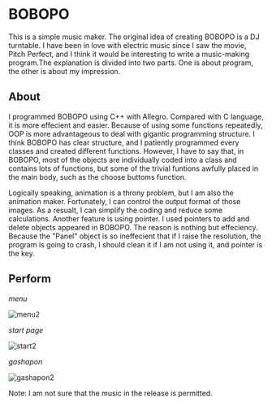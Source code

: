 # BOBOPO
This is a simple music maker. The original idea of creating BOBOPO is a DJ turntable.
I have been in love with electric music since I saw the movie, Pitch Perfect, and I think it would be interesting to write a music-making program.The explanation is divided into two parts. One is about program, the other is about my impression.

## About
I programmed BOBOPO using C++ with Allegro. Compared with C language, it is more effecient and easier.
Because of using some functions repeatedly, OOP is more advantageous to deal with gigantic programming structure.
I think BOBOPO has clear structure, and I patiently programmed every classes and created different functions.
However, I have to say that, in BOBOPO, most of the objects are individually coded into a class and contains lots of functions,
but some of the trivial funtions awfully placed in the main body, such as the choose buttoms function.

Logically speaking, animation is a throny problem, but I am also the animation maker.
Fortunately, I can control the output format of those images. As a resualt, I can simplify the coding and reduce some calculations.
Another feature is using pointer. I used pointers to add and delete objects appeared in BOBOPO. The reason is nothing but effeciency.
Because the "Panel" object is so ineffecient that if I raise the resolution, the program is going to crash,
I should clean it if I am not using it, and pointer is the key.

## Perform

*menu*

![menu2](https://user-images.githubusercontent.com/41135423/43937932-70257382-9c93-11e8-8f1f-9820f4f1d838.gif)

*start page*

![start2](https://user-images.githubusercontent.com/41135423/43937931-6ecd438e-9c93-11e8-9015-66f1bc3bef0a.gif)

*gashapon*

![gashapon2](https://user-images.githubusercontent.com/41135423/43937930-6ea3fad8-9c93-11e8-98a9-489c923a11f7.gif)

Note: I am not sure that the music in the release is permitted.
